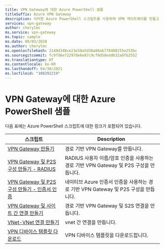 ```yaml
---
title: VPN Gateway에 대한 Azure PowerShell 샘플
titleSuffix: Azure VPN Gateway
description: 이러한 Azure PowerShell 스크립트를 사용하여 VPN 게이트웨이를 만들고, 사이트 간 및 VNet 간 연결을 만들고, VPN 디바이스 템플릿을 다운로드합니다.
services: vpn-gateway
author: cherylmc
ms.service: vpn-gateway
ms.topic: sample
ms.date: 09/03/2020
ms.author: cherylmc
ms.openlocfilehash: 2149d348ce23e58a5d30a88ab778408155e253bc
ms.sourcegitcommit: fc9fd6e72297de6e87c9cf0d58edd632a8fb2552
ms.translationtype: HT
ms.contentlocale: ko-KR
ms.lasthandoff: 04/30/2021
ms.locfileid: "108292219"
---
```

# <a name="azure-powershell-samples-for-vpn-gateway"></a>VPN Gateway에 대한 Azure PowerShell 샘플

다음 표에는 Azure PowerShell 스크립트에 대한 링크가 포함되어 있습니다.

| 스크립트 | Description |
|----|----|
| [VPN Gateway 만들기](./scripts/vpn-gateway-sample-create-vpn-gateway-powershell.md) | 경로 기반 VPN Gateway를 만듭니다. |
| [VPN Gateway 및 P2S 구성 만들기 - RADIUS](./scripts/vpn-gateway-sample-point-to-site-radius-authentication-powershell.md) | RADIUS 사용자 이름/암호 인증을 사용하는 경로 기반 VPN Gateway 및 P2S 구성을 만듭니다. |
| [VPN Gateway 및 P2S 구성 만들기 - 인증서 인증](./scripts/vpn-gateway-sample-point-to-site-certificate-authentication-powershell.md) | 네이티브 Azure 인증서 인증을 사용하는 경로 기반 VPN Gateway 및 P2S 구성을 만듭니다. |
| [VPN Gateway 및 사이트 간 연결 만들기](./scripts/vpn-gateway-sample-site-to-site-powershell.md) | 경로 기반 VPN Gateway 및 S2S 연결을 만듭니다. |
| [VNet-VNet 연결 만들기](./scripts/vpn-gateway-sample-vnet-vnet-powershell.md) | vnet 간 연결을 만듭니다. |
| [VPN 디바이스 템플릿 다운로드](./scripts/vpn-gateway-sample-site-to-site-download-devicescript-powershell.md) | VPN 디바이스 템플릿을 다운로드합니다. |
